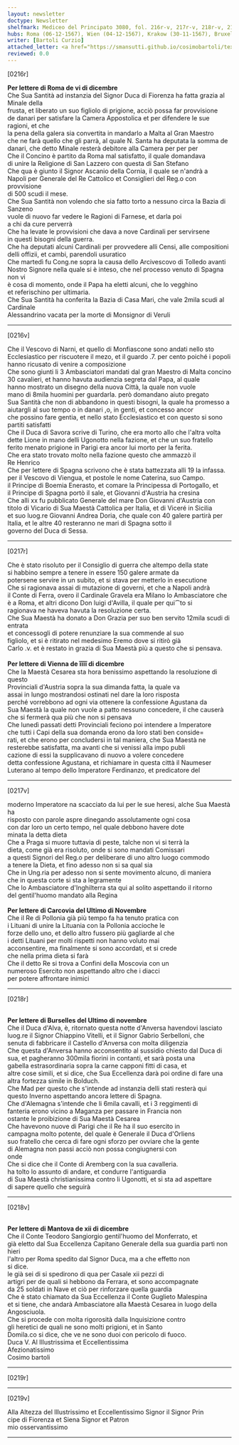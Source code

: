 ```yaml
---
layout: newsletter
doctype: Newsletter
shelfmark: Mediceo del Principato 3080, fol. 216r-v, 217r-v, 218r-v, 219r-v
hubs: Roma (06-12-1567), Wien (04-12-1567), Krakow (30-11-1567), Bruxelles (30-11-1567), Mantova (12-12-1567)
writer: [Bartoli Curzio]
attached_letter: <a href="https://smansutti.github.io/cosimobartoli/texts/2978_123/">2978_123</a>
reviewed: 0.0
---
```


[0216r]  
  
  
<strong>Per lettere di Roma de vi di dicembre</strong>  
Che Sua Santità ad instanzia del Signor Duca di Fiorenza ha fatta grazia al Minale della  
frusta, et liberato un suo figliolo di prigione, acciò possa far provvisione  
de danari per satisfare la Camera Appostolica et per difendere le sue ragioni, et che  
la pena della galera sia convertita in mandarlo a Malta al Gran Maestro  
che ne farà quello che gli parrà, al quale N. Santa ha deputata la somma de  
danari, che detto Minale resterà debitore alla Camera per per per  
Che il Concino è partito da Roma mal satisfatto, il quale domandava  
di unire la Religione di San Lazzero con questa di San Stefano  
Che qua è giunto il Signor Ascanio della Cornia, il quale se n'andrà a  
Napoli per Generale del Re Cattolico et Consiglieri del Reg.o con provvisione  
di 500 scudi il mese.  
Che Sua Santità non volendo che sia fatto torto a nessuno circa la Bazia di Sanzeno  
vuole di nuovo far vedere le Ragioni di Farnese, et darla poi  
a chi da cure perverrà  
Che ha levate le provvisioni che dava a nove Cardinali per servirsene  
in questi bisogni della guerra.  
Che ha deputati alcuni Cardinali per provvedere alli Censi, alle compositioni  
delli offizii, et cambi, parendoli usuratico  
Che martedì fu Cong.ne sopra la causa dello Arcivescovo di Tolledo avanti  
Nostro Signore nella quale si è inteso, che nel processo venuto di Spagna non vi  
è cosa di momento, onde il Papa ha eletti alcuni, che lo vegghino  
et referischino per ultimaria.  
Che Sua Santità ha conferita la Bazia di Casa Mari, che vale 2mila scudi al Cardinale  
Alessandrino vacata per la morte di Monsignor di Veruli  
  
---  

[0216v]  
  
  
Che il Vescovo di Narni, et quello di Monfiascone sono andati nello sto  
Ecclesiastico per riscuotere il mezo, et il guardo .7. per cento poiché i popoli  
hanno ricusato di venire a composizione  
Che sono giunti li 3 Ambasciatori mandati dal gran Maestro di Malta concino  
30 cavalieri, et hanno havuta audienzia segreta dal Papa, al quale  
hanno mostrato un disegno della nuova Città, la quale non vuole  
mano di 8mila huomini per guardarla. però domandano aiuto pregato  
Sua Santità che non di abbandono in questi bisogni, la quale ha promesso a  
aiutargli al suo tempo o in danari ,o, in genti, et concesso ancor  
che possino fare gentia, et nello stato Ecclesiastico et con questo si sono  
partiti satisfatti  
Che il Duca di Savora scrive di Turino, che era morto allo che l'altra volta  
dette Lione in mano delli Ugonotto nella fazione, et che un suo fratello  
ferito menato prigione in Parigi era ancor lui morto per la ferita.  
Che era stato trovato molto nella fazione questo che ammazzò il  
Re Henrico  
Che per lettere di Spagna scrivono che è stata battezzata alli 19 la infassa.  
per il Vescovo di Viengua, et postole le nome Caterina, suo Campo.  
il Principe di Boemia Enerasto, et comare la Principessa di Portogallo, et  
il Principe di Spagna portò il sale, et Giovanni d'Austria ha cresina  
Che alli xx fu pubblicato Generale del mare Don Giovanni d'Austria con  
titolo di Vicario di Sua Maestà Cattolica per Italia, et di Viceré in Sicilia  
et suo luog.re Giovanni Andrea Doria, che quale con 40 galere partirà per  
Italia, et le altre 40 resteranno ne mari di Spagna sotto il  
governo del Duca di Sessa.  
  
---  

[0217r]  
  
  
Che è stato risoluto per il Consiglio di guerra che altempo della state  
si habbino sempre a tenere in essere 150 galere armate da  
potersene servire in un subito, et si stava per metterlo in esecutione  
Che si ragionava assai di mutazione di governi, et che a Napoli andrà  
il Conte di Ferra, overo il Cardinale Gravela era Milano lo Ambasciatore che  
è a Roma, et altri dicono Don luigi d'Avilla, il quale per qui⁀to si  
ragionava ne haveva havuta la resoluzione certa.  
Che Sua Maestà ha donato a Don Grazia per suo ben servito 12mila scudi di entrata  
et concessogli di potere renunziare la sua commende al suo  
figliolo, et si è ritirato nel medesimo Eremo dove si ritirò già  
Carlo .v. et è restato in grazia di Sua Maestà più a questo che si pensava.  
<br/><strong>Per lettere di Vienna de i̅i̅i̅i̅ di dicembre</strong>  
Che la Maestà Cesarea sta hora benissimo aspettando la resoluzione di questo  
Provinciali d'Austria sopra la sua dimanda fatta, la quale va  
assai in lungo mostrandosi ostinati nel dare la loro risposta  
perché vorrebbono ad ogni via ottenere la confessione Agustana da  
Sua Maestà la quale non vuole a patto nessuno concedere, il che causerà  
che si fermerà qua più che non si pensava  
Che lunedì passati detti Provinciali feciono poi intendere a Imperatore  
che tutti i Capi della sua domanda erono da loro stati ben conside=  
rati, et che erono per concludersi in tal maniera, che Sua Maestà ne  
resterebbe satisfatta, ma avanti che si venissi alla impo publi  
cazione di essi la supplicavano di nuovo a volere concedere  
detta confessione Agustana, et richiamare in questa città il Naumeser  
Luterano al tempo dello Imperatore Ferdinanzo, et predicatore del  
  
---  

[0217v]  
  
  
moderno Imperatore na scacciato da lui per le sue heresi, alche Sua Maestà ha  
risposto con parole aspre dinegando assolutamente ogni cosa  
con dar loro un certo tempo, nel quale debbono havere dote  
minata la detta dieta  
Che a Praga si muore tuttavia di peste, talche non vi si terrà la  
dieta, come già era risoluto, onde si sono mandati Comissari  
a questi Signori del Reg.o per deliberare di uno altro luogo commodo  
a tenere la Dieta, et fino adesso non si sa qual sia  
Che in Ung.ria per adesso non si sente movimento alcuno, di maniera  
che in questa corte si sta a legramente  
Che lo Ambasciatore d'Inghilterra sta qui al solito aspettando il ritorno  
del gentil'huomo mandato alla Regina  
<br/><strong>Per lettere di Carcovia del Ultimo di Novembre</strong>  
Che il Re di Pollonia già più tempo fa ha tenuto pratica con  
i Lituani di unire la Lituania con la Pollonia accioche le  
forze dello uno, et dello altro fussero più gagliarde al che  
i detti Lituani per molti rispetti non hanno voluto mai  
acconsentire, ma finalmente si sono accordati, et si crede  
che nella prima dieta si farà  
Che il detto Re si trova a Confini della Moscovia con un  
numeroso Esercito non aspettando altro che i diacci  
per potere affrontare inimici  
  
---  

[0218r]  
  
  
<br/><strong>Per lettere di Burselles del Ultimo di novembre</strong>  
Che il Duca d'Alva, è, ritornato questa notte d'Anversa havendovi lasciato  
luog.re il Signor Chiappino Vitelli, et il Signor Gabrio Serbelloni, che  
senuta di fabbricare il Castello d'Anversa con molta diligenzia  
Che questa d'Anversa hanno acconsentito al sussidio chiesto dal Duca di  
sua, et pagheranno 300mila fiorini in contanti, et sarà posta una  
gabella estrasordinaria sopra la carne capponi fitti di casa, et  
altre cose simili, et si dice, che Sua Eccellenza darà poi ordine di fare una  
altra fortezza simile in Bolduch.  
Che Mad per questo che s'intende ad instanzia delli stati resterà qui  
questo Inverno aspettando ancora lettere di Spagna.  
Che d'Alemagna s'intende che li 6mila cavalli, et i 3 reggimenti di  
fanteria erono vicino a Maganza per passare in Francia non  
ostante le proibizione di Sua Maestà Cesarea  
Che havevono nuove di Parigi che il Re ha il suo esercito in  
campagna molto potente, del quale è Generale il Duca d'Orliens  
suo fratello che cerca di fare ogni sforzo per ovviare che la gente  
di Alemagna non passi acciò non possa congiugnersi con  
onde  
Che si dice che il Conte di Aremberg con la sua cavalleria.  
ha tolto lo assunto di andare, et condurre l'antiguardia  
di Sua Maestà christianissima contro li Ugonotti, et si sta ad aspettare  
di sapere quello che seguirà  
  
---  

[0218v]  
  
  
<br/><strong>Per lettere di Mantova de xii di dicembre</strong>  
Che il Conte Teodoro Sangiorgio gentil'huomo del Monferrato, et  
già eletto dal Sua Eccellenza Capitano Generale della sua guardia partì non hieri  
l'altro per Roma spedito dal Signor Duca, ma a che effetto non  
si dice.  
le già sei di si spedirono di qua per Casale xii pezzi di  
artigri per de quali si hebbono da Ferrara, et sono accompagnate  
da 25 soldati in Nave et ciò per rinforzare quella guardia  
Che è stato chiamato da Sua Eccellenza il Conte Guglieto Malespina  
et si tiene, che andarà Ambasciatore alla Maestà Cesarea in luogo della  
Angosciuola.  
Che si procede con molta rigorosità dalla Inquisizione contro  
gli heretici de quali ne sono molti prigioni, et in Santo  
Domila.co si dice, che ve ne sono duoi con pericolo di fuoco.  
Duca V. Al Illustrissima et Eccellentissima  
Afezionatissimo  
Cosimo bartoli  
  
---  

[0219r]  
  
  
  
---  

[0219v]  
  
  
Alla Altezza del Illustrissimo et Eccellentissimo Signor il Signor Prin  
cipe di Fiorenza et Siena Signor et Patron  
mio osservantissimo  
  
---  

